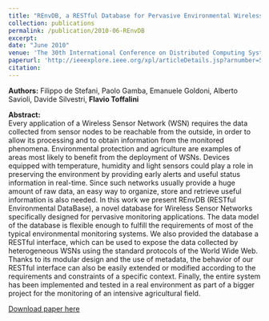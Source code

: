 ```yaml
---
title: "REnvDB, a RESTful Database for Pervasive Environmental Wireless Sensor Networks"
collection: publications
permalink: /publication/2010-06-REnvDB
excerpt:
date: "June 2010"
venue: 'The 30th International Conference on Distributed Computing Systems (ICDCS), Genova, Italy'
paperurl: 'http://ieeexplore.ieee.org/xpl/articleDetails.jsp?arnumber=5628766&newsearch=true&queryText=toffalini'
citation:
---
```


**Authors:** Filippo de Stefani, Paolo Gamba, Emanuele Goldoni, Alberto Savioli, Davide Silvestri, **Flavio Toffalini**

**Abstract:**  
Every application of a Wireless Sensor Network (WSN) requires the data collected from sensor nodes to be reachable from the outside, in order to allow its processing and to obtain information from the monitored phenomena. Environmental protection and agriculture are examples of areas most likely to benefit from the deployment of WSNs. Devices equipped with temperature, humidity and light sensors could play a role in preserving the environment by providing early alerts and useful status information in real-time. Since such networks usually provide a huge amount of raw data, an easy way to organize, store and retrieve useful information is also needed. In this work we present REnvDB (RESTful Environmental DataBase), a novel database for Wireless Sensor Networks specifically designed for pervasive monitoring applications. The data model of the database is flexible enough to fulfill the requirements of most of the typical environmental monitoring systems. We also provided the database a RESTful interface, which can be used to expose the data collected by heterogeneous WSNs using the standard protocols of the World Wide Web. Thanks to its modular design and the use of metadata, the behavior of our RESTful interface can also be easily extended or modified according to the requirements and constraints of a specific context. Finally, the entire system has been implemented and tested in a real environment as part of a bigger project for the monitoring of an intensive agricultural field.

[Download paper here](http://ieeexplore.ieee.org/xpl/articleDetails.jsp?arnumber=5628766&newsearch=true&queryText=toffalini)
